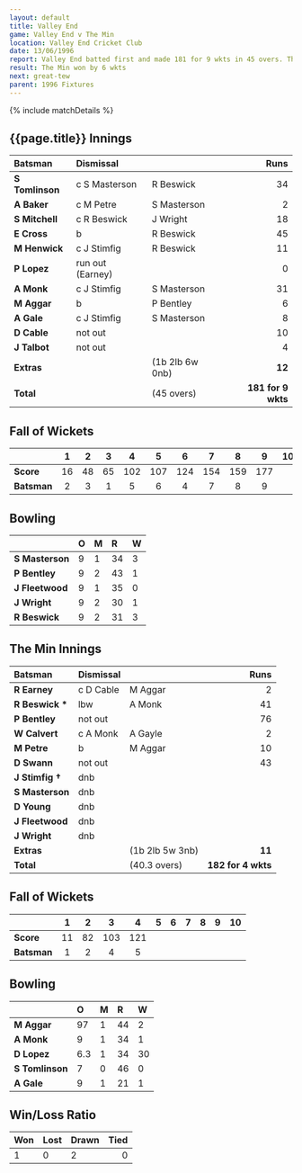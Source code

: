 ```yaml
---
layout: default
title: Valley End
game: Valley End v The Min
location: Valley End Cricket Club
date: 13/06/1996
report: Valley End batted first and made 181 for 9 wkts in 45 overs. The Min replied with 182 for 4 wkts
result: The Min won by 6 wkts
next: great-tew
parent: 1996 Fixtures
---
```


{% include matchDetails %}

## {{page.title}} Innings

| Batsman | Dismissal |  | Runs |
|:---|:---|---|---:|
| **S Tomlinson** | c S Masterson | R Beswick | 34 |
| **A Baker** | c M Petre | S Masterson | 2 |
| **S Mitchell** | c R Beswick | J Wright | 18 |
| **E Cross** | b | R Beswick | 45 |
| **M Henwick** | c J Stimfig | R Beswick | 11 |
| **P Lopez** | run out (Earney) |  | 0 |
| **A Monk** | c J Stimfig | S Masterson | 31 |
| **M Aggar** | b | P Bentley | 6 |
| **A Gale** | c J Stimfig | S Masterson | 8 |
| **D Cable** | not out |  | 10 |
| **J Talbot** | not out |  | 4 |
| **Extras** | | (1b 2lb 6w 0nb) | **12** |
| **Total** | | (45 overs) | **181 for 9 wkts** |

## Fall of Wickets

| | 1 | 2 | 3 | 4 | 5 | 6 | 7 | 8 | 9 | 10 |
|---|:---:|:---:|:---:|:---:|:---:|:---:|:---:|:---:|:---:|:---:|
| **Score** | 16 | 48 | 65 | 102 | 107 | 124 | 154 | 159 | 177 |  |
| **Batsman** | 2 | 3 | 1 | 5 | 6 | 4 | 7 | 8 | 9 |  |

## Bowling

| | O | M | R | W |
|---|:---|:---|:---|:---|
| **S Masterson** | 9 | 1 | 34 | 3 |
| **P Bentley** | 9 | 2 | 43 | 1 |
| **J Fleetwood** | 9 | 1 | 35 | 0 |
| **J Wright** | 9 | 2 | 30 | 1 |
| **R Beswick** | 9 | 2 | 31 | 3 |

## The Min Innings

| Batsman | Dismissal |  | Runs |
|:---|:---|---|---:|
| **R Earney** | c D Cable | M Aggar | 2 |
| **R Beswick &#42;** | lbw | A Monk | 41 |
| **P Bentley** | not out |  | 76 |
| **W Calvert** | c A Monk | A Gayle | 2 |
| **M Petre** | b | M Aggar | 10 |
| **D Swann** | not out |  | 43 |
| **J Stimfig &#8224;** | dnb |  |  |
| **S Masterson** | dnb |  |  |
| **D Young** | dnb |  |  |
| **J Fleetwood** | dnb |  |  |
| **J Wright** | dnb |  |  |
| **Extras** | | (1b 2lb 5w 3nb) | **11** |
| **Total** | | (40.3 overs) | **182 for 4 wkts** |

## Fall of Wickets

| | 1 | 2 | 3 | 4 | 5 | 6 | 7 | 8 | 9 | 10 |
|---|:---:|:---:|:---:|:---:|:---:|:---:|:---:|:---:|:---:|:---:|
| **Score** | 11 | 82 | 103 | 121 |  |  |  |  |  |  |
| **Batsman** | 1 | 2 | 4 | 5 |  |  |  |  |  |  |

## Bowling

| | O | M | R | W |
|---|:---|:---|:---|:---|
| **M Aggar** | 97 | 1 | 44 | 2 |
| **A Monk** | 9 | 1 | 34 | 1 |
| **D Lopez** | 6.3 | 1 | 34 | 30|
| **S Tomlinson** | 7 | 0 | 46 | 0 |
| **A Gale** | 9 | 1 | 21 | 1 |

## Win/Loss Ratio

| Won | Lost | Drawn | Tied |
|:---|:---|:---|---:|
| 1 | 0 | 2 | 0|